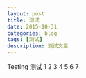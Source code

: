 ```yaml
---
layout: post
title: 测试
date: 2015-10-31
categories: blog
tags: [测试]
description: 测试文章
---
```

  Testing
    测试
      1
        2
          3
            4
              5
                6
                  7
